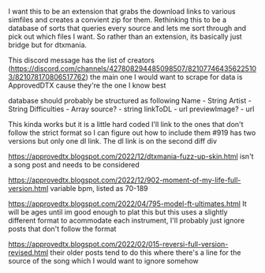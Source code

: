 I want this to be an extension that grabs the download links to various simfiles and creates a convient zip for them.
Rethinking this to be a database of sorts that queries every source and lets me sort through and pick out which files I want.
So rather than an extension, its basically just bridge but for dtxmania.

This discord message has the list of creators (https://discord.com/channels/427808294485098507/821077464356225103/821078170806517762)
the main one I would want to scrape for data is ApprovedDTX cause they're the one I know best

database should probably be structured as following
Name - String
Artist - String
Difficulties - Array
source? - string
linkToDL - url
previewImage? - url


This kinda works but it is a little hard coded
I'll link to the ones that don't follow the strict format so I can figure out how to include them
#919 has two versions but only one dl link. The dl link is on the second diff div

https://approvedtx.blogspot.com/2022/12/dtxmania-fuzz-up-skin.html 
isn't a song post and needs to be considered

https://approvedtx.blogspot.com/2022/12/902-moment-of-my-life-full-version.html 
variable bpm, listed as 70-189

https://approvedtx.blogspot.com/2022/04/795-model-ft-ultimates.html
It will be ages until im good enough to plat this but this uses a slightly different format to acommodate each instrument,
I'll probably just ignore posts that don't follow the format

https://approvedtx.blogspot.com/2022/02/015-reversi-full-version-revised.html
their older posts tend to do this where there's a line for the source of the song which I would want to ignore somehow